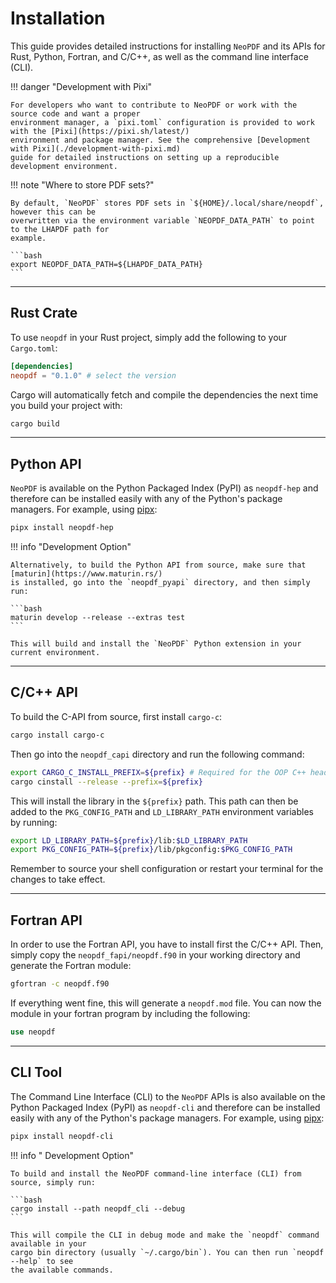 # Installation

This guide provides detailed instructions for installing `NeoPDF` and its APIs for Rust, Python,
Fortran, and C/C++, as well as the command line interface (CLI).

!!! danger "Development with Pixi"

    For developers who want to contribute to NeoPDF or work with the source code and want a proper
    environment manager, a `pixi.toml` configuration is provided to work with the [Pixi](https://pixi.sh/latest/)
    environment and package manager. See the comprehensive [Development with Pixi](./development-with-pixi.md)
    guide for detailed instructions on setting up a reproducible development environment.

!!! note "Where to store PDF sets?"

    By default, `NeoPDF` stores PDF sets in `${HOME}/.local/share/neopdf`, however this can be
    overwritten via the environment variable `NEOPDF_DATA_PATH` to point to the LHAPDF path for
    example.

    ```bash
    export NEOPDF_DATA_PATH=${LHAPDF_DATA_PATH}
    ```

---

## Rust Crate

To use `neopdf` in your Rust project, simply add the following to your `Cargo.toml`:

```toml
[dependencies]
neopdf = "0.1.0" # select the version
```

Cargo will automatically fetch and compile the dependencies the next time you build your project with:

```bash
cargo build
```

---

## Python API

`NeoPDF` is available on the Python Packaged Index (PyPI) as `neopdf-hep` and therefore can be
installed easily with any of the Python's package managers. For example, using
[pipx](https://pipx.pypa.io/stable/):

```bash
pipx install neopdf-hep
```

!!! info "Development Option"

    Alternatively, to build the Python API from source, make sure that [maturin](https://www.maturin.rs/)
    is installed, go into the `neopdf_pyapi` directory, and then simply run:

    ```bash
    maturin develop --release --extras test
    ```

    This will build and install the `NeoPDF` Python extension in your current environment.

---

## C/C++ API

To build the C-API from source, first install `cargo-c`:

```bash
cargo install cargo-c
```

Then go into the `neopdf_capi` directory and run the following command:

```bash
export CARGO_C_INSTALL_PREFIX=${prefix} # Required for the OOP C++ header
cargo cinstall --release --prefix=${prefix}
```

This will install the library in the `${prefix}` path. This path can then be added to the `PKG_CONFIG_PATH`
and `LD_LIBRARY_PATH` environment variables by running:

```bash
export LD_LIBRARY_PATH=${prefix}/lib:$LD_LIBRARY_PATH
export PKG_CONFIG_PATH=${prefix}/lib/pkgconfig:$PKG_CONFIG_PATH
```

Remember to source your shell configuration or restart your terminal for the changes to take effect.

---

## Fortran API

In order to use the Fortran API, you have to install first the C/C++ API. Then, simply copy the
`neopdf_fapi/neopdf.f90` in your working directory and generate the Fortran module:

```bash
gfortran -c neopdf.f90
```

If everything went fine, this will generate a `neopdf.mod` file. You can now the module in your
fortran program by including the following:

```fortran
use neopdf
```

---

## CLI Tool

The Command Line Interface (CLI) to the `NeoPDF` APIs is also available on the Python Packaged
Index (PyPI) as `neopdf-cli` and therefore can be installed easily with any of the Python's
package managers. For example, using [pipx](https://pipx.pypa.io/stable/):

```bash
pipx install neopdf-cli
```

!!! info " Development Option"

    To build and install the NeoPDF command-line interface (CLI) from source, simply run:

    ```bash
    cargo install --path neopdf_cli --debug
    ```

    This will compile the CLI in debug mode and make the `neopdf` command available in your
    cargo bin directory (usually `~/.cargo/bin`). You can then run `neopdf --help` to see
    the available commands.

